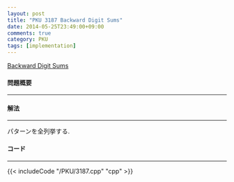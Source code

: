 ```yaml
---
layout: post
title: "PKU 3187 Backward Digit Sums"
date: 2014-05-25T23:49:00+09:00
comments: true
category: PKU
tags: [implementation]
---
```


[Backward Digit Sums](http://poj.org/problem?id=3187)

#### 問題概要

****

#### 解法

****

パターンを全列挙する.

#### コード

****

{{< includeCode "/PKU/3187.cpp" "cpp" >}}
